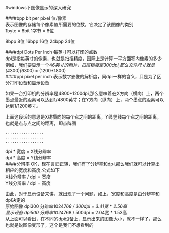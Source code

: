 #windows下图像显示的深入研究

####bpp
bit per pixel 位/像素       
表示图像的存储每个像素值所需要的位数，它决定了该图像的类别         
1byte = 8bit     1字节 = 8位     

8bpp 8位
16bpp 16位
24bpp 24位

####dpi
Dots Per Inch 每英寸可以打印的点数     
dpi是指每英寸的像素，也就是扫描精度，国际上是计算一平方面积内像素的多少          
例如，我们要显示一个4*6英寸的照片，扫描精度是300dpi,那么文件尺寸就是(4*300)*(6*300) = (1200*1800)                   
####ppi
pixel per inch 表示数字影像的解析度，同dpi一样的含义，只是为了区分打印设备和显示设备          

如果一台打印机的分辨率是4800*1200dpi,那么意味着在X方向（横向）上，两个墨点最近的距离可以达到1/4800英寸；在Y方向（纵向）上，两个墨点的距离可以达到1/1200英寸。

上面这段话的意思是X线横向的每个点之间的距离，Y线竖线每个点之间的距离，      
也就是点与点之间的距离，即点阵图            
```text
.................
.................
.................
```
dpi * 宽度 = X线分辨率          
dpi * 高度 = Y线分辨率          
####分辨率
OK，现在言归正转，我们有了分辨率和dpi,那么我们就可以计算出相应的宽度和高度,公式如下         
X线分辨率 / dpi = 宽度           
Y线分辨率 / dpi = 高度             

由此，对于显示设备来讲，就出现了一个问题，如上，宽度和高度是由分辨率和dpi决定的               
原始图像 dpi300         分辨率1024*768 / 300dpi = 3.41宽 * 2.56高             
显示设备 dpi500        分辨率1024*768 / 500dpi = 2.04宽 * 1.53高        
从上面可以看出，在不同的dpi设备上，显示出来的图像大小，就不一样了，那么也就是说图像变形了，这个是我们不想看到的              



